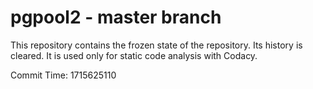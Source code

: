 # pgpool2 - master branch

This repository contains the frozen state of the repository.
Its history is cleared. It is used only for static code
analysis with Codacy.

Commit Time: 1715625110